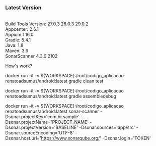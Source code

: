 <h3>Latest Version</h3>

<br>Build Tools Version: 27.0.3  28.0.3  29.0.2
<br>Appcenter: 2.6.1
<br>Appium:1.16.0
<br>Gradle: 5.4.1
<br>Java: 1.8
<br>Maven: 3.6
<br>SonarScanner 4.3.0.2102

 How's work?

docker run -it -v ${WORKSPACE}:/root/codigo_aplicacao renatoadsumus/android:latest gradle clean test

docker run -it -v ${WORKSPACE}:/root/codigo_aplicacao renatoadsumus/android:latest gradle assembledebug

docker run -it -v ${WORKSPACE}:/root/codigo_aplicacao renatoadsumus/android:latest sonar-scanner -Dsonar.projectKey='com.br.sample' -Dsonar.projectName='PROJECT_NAME' -Dsonar.projectVersion='BASELINE' -Dsonar.sources='app/src' -Dsonar.sourceEncoding='UTF-8' -Dsonar.host.url='https://www.sonarqube.org/' -Dsonar.login='TOKEN'
